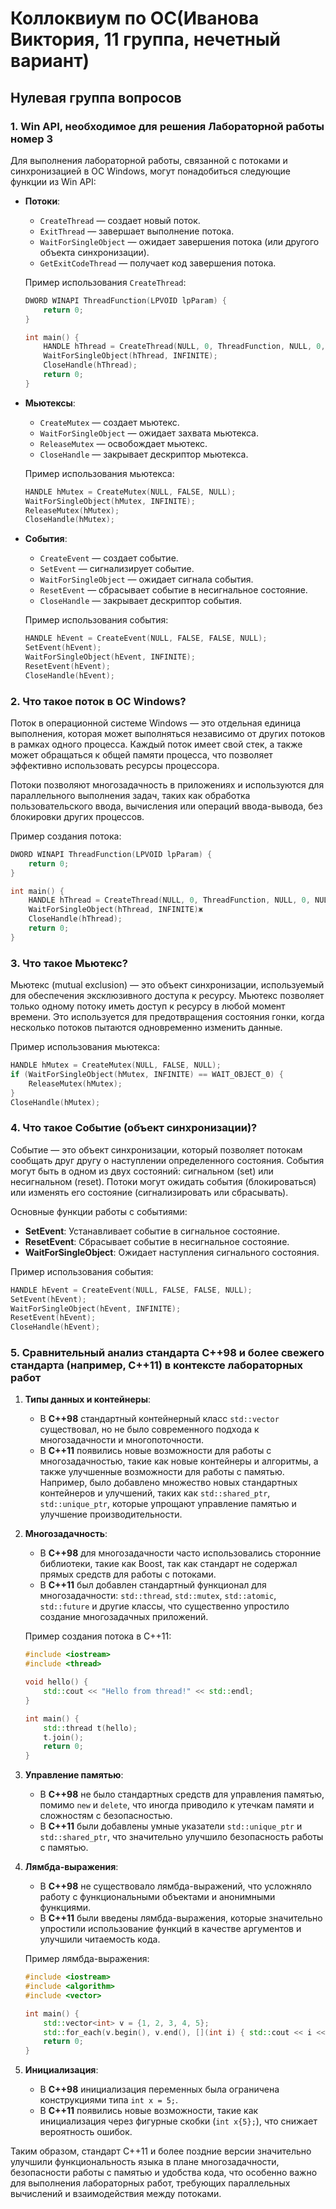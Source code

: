 # Коллоквиум по ОС(Иванова Виктория, 11 группа, нечетный вариант)

## Нулевая группа вопросов

### 1. Win API, необходимое для решения Лабораторной работы номер 3

Для выполнения лабораторной работы, связанной с потоками и синхронизацией в ОС Windows, могут понадобиться следующие функции из Win API:

- **Потоки**:
  - `CreateThread` — создает новый поток.
  - `ExitThread` — завершает выполнение потока.
  - `WaitForSingleObject` — ожидает завершения потока (или другого объекта синхронизации).
  - `GetExitCodeThread` — получает код завершения потока.
  
  Пример использования `CreateThread`:
  ```cpp
  DWORD WINAPI ThreadFunction(LPVOID lpParam) {
      return 0;
  }

  int main() {
      HANDLE hThread = CreateThread(NULL, 0, ThreadFunction, NULL, 0, NULL);
      WaitForSingleObject(hThread, INFINITE);
      CloseHandle(hThread);
      return 0;
  }
  ```

- **Мьютексы**:
  - `CreateMutex` — создает мьютекс.
  - `WaitForSingleObject` — ожидает захвата мьютекса.
  - `ReleaseMutex` — освобождает мьютекс.
  - `CloseHandle` — закрывает дескриптор мьютекса.

  Пример использования мьютекса:
  ```cpp
  HANDLE hMutex = CreateMutex(NULL, FALSE, NULL);
  WaitForSingleObject(hMutex, INFINITE);
  ReleaseMutex(hMutex);
  CloseHandle(hMutex);
  ```

- **События**:
  - `CreateEvent` — создает событие.
  - `SetEvent` — сигнализирует событие.
  - `WaitForSingleObject` — ожидает сигнала события.
  - `ResetEvent` — сбрасывает событие в несигнальное состояние.
  - `CloseHandle` — закрывает дескриптор события.

  Пример использования события:
  ```cpp
  HANDLE hEvent = CreateEvent(NULL, FALSE, FALSE, NULL);
  SetEvent(hEvent);
  WaitForSingleObject(hEvent, INFINITE);
  ResetEvent(hEvent);
  CloseHandle(hEvent);
  ```

### 2. Что такое поток в ОС Windows?

Поток в операционной системе Windows — это отдельная единица выполнения, которая может выполняться независимо от других потоков в рамках одного процесса. Каждый поток имеет свой стек, а также может обращаться к общей памяти процесса, что позволяет эффективно использовать ресурсы процессора.

Потоки позволяют многозадачность в приложениях и используются для параллельного выполнения задач, таких как обработка пользовательского ввода, вычисления или операций ввода-вывода, без блокировки других процессов.

Пример создания потока:
```cpp
DWORD WINAPI ThreadFunction(LPVOID lpParam) {
    return 0;
}

int main() {
    HANDLE hThread = CreateThread(NULL, 0, ThreadFunction, NULL, 0, NULL);
    WaitForSingleObject(hThread, INFINITE)ж
    CloseHandle(hThread);
    return 0;
}
```

### 3. Что такое Мьютекс?

Мьютекс (mutual exclusion) — это объект синхронизации, используемый для обеспечения эксклюзивного доступа к ресурсу. Мьютекс позволяет только одному потоку иметь доступ к ресурсу в любой момент времени. Это используется для предотвращения состояния гонки, когда несколько потоков пытаются одновременно изменить данные.

Пример использования мьютекса:
```cpp
HANDLE hMutex = CreateMutex(NULL, FALSE, NULL);
if (WaitForSingleObject(hMutex, INFINITE) == WAIT_OBJECT_0) {
    ReleaseMutex(hMutex);
}
CloseHandle(hMutex);
```

### 4. Что такое Событие (объект синхронизации)?

Событие — это объект синхронизации, который позволяет потокам сообщать друг другу о наступлении определенного состояния. События могут быть в одном из двух состояний: сигнальном (set) или несигнальном (reset). Потоки могут ожидать события (блокироваться) или изменять его состояние (сигнализировать или сбрасывать).

Основные функции работы с событиями:
- **SetEvent**: Устанавливает событие в сигнальное состояние.
- **ResetEvent**: Сбрасывает событие в несигнальное состояние.
- **WaitForSingleObject**: Ожидает наступления сигнального состояния.

Пример использования события:
```cpp
HANDLE hEvent = CreateEvent(NULL, FALSE, FALSE, NULL);
SetEvent(hEvent);
WaitForSingleObject(hEvent, INFINITE);
ResetEvent(hEvent);
CloseHandle(hEvent);
```

### 5. Сравнительный анализ стандарта C++98 и более свежего стандарта (например, C++11) в контексте лабораторных работ

1. **Типы данных и контейнеры**:
   - В **C++98** стандартный контейнерный класс `std::vector` существовал, но не было современного подхода к многозадачности и многопоточности.
   - В **C++11** появились новые возможности для работы с многозадачностью, такие как новые контейнеры и алгоритмы, а также улучшенные возможности для работы с памятью. Например, было добавлено множество новых стандартных контейнеров и улучшений, таких как `std::shared_ptr`, `std::unique_ptr`, которые упрощают управление памятью и улучшение производительности.

2. **Многозадачность**:
   - В **C++98** для многозадачности часто использовались сторонние библиотеки, такие как Boost, так как стандарт не содержал прямых средств для работы с потоками.
   - В **C++11** был добавлен стандартный функционал для многозадачности: `std::thread`, `std::mutex`, `std::atomic`, `std::future` и другие классы, что существенно упростило создание многозадачных приложений.

   Пример создания потока в C++11:
   ```cpp
   #include <iostream>
   #include <thread>

   void hello() {
       std::cout << "Hello from thread!" << std::endl;
   }

   int main() {
       std::thread t(hello);
       t.join();
       return 0;
   }
   ```

3. **Управление памятью**:
   - В **C++98** не было стандартных средств для управления памятью, помимо `new` и `delete`, что иногда приводило к утечкам памяти и сложностям с безопасностью.
   - В **C++11** были добавлены умные указатели `std::unique_ptr` и `std::shared_ptr`, что значительно улучшило безопасность работы с памятью.

4. **Лямбда-выражения**:
   - В **C++98** не существовало лямбда-выражений, что усложняло работу с функциональными объектами и анонимными функциями.
   - В **C++11** были введены лямбда-выражения, которые значительно упростили использование функций в качестве аргументов и улучшили читаемость кода.

   Пример лямбда-выражения:
   ```cpp
   #include <iostream>
   #include <algorithm>
   #include <vector>

   int main() {
       std::vector<int> v = {1, 2, 3, 4, 5};
       std::for_each(v.begin(), v.end(), [](int i) { std::cout << i << std::endl; });
       return 0;
   }
   ```

5. **Инициализация**:
   - В **C++98** инициализация переменных была ограничена конструкциями типа `int x = 5;`.
   - В **C++11** появились новые возможности, такие как инициализация через фигурные скобки (`int x{5};`), что снижает вероятность ошибок.

Таким образом, стандарт C++11 и более поздние версии значительно улучшили функциональность языка в плане многозадачности, безопасности работы с памятью и удобства кода, что особенно важно для выполнения лабораторных работ, требующих параллельных вычислений и взаимодействия между потоками.